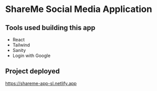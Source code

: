 # ShareMe Social Media Application

## Tools used building this app
* React
* Tailwind
* Sanity
* Login with Google

## Project deployed
https://shareme-app-sl.netlify.app
